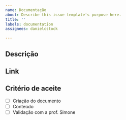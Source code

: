 ```yaml
---
name: Documentação
about: Describe this issue template's purpose here.
title: ''
labels: documentation
assignees: danielcstock

---
```


## Descrição

## Link

## Critério de aceite
- [ ] Criação do documento
- [ ] Conteúdo
- [ ] Validação com a prof. Simone
